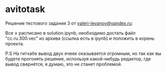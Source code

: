 # avitotask

Решение тестового задания 3 от valeri-levanov@yandex.ru:

Все $\pm$ расписано в solution.ipynb, необходимо достать файл "cc.ru.300.vec" из архива (ссылка есть в ipynb) и положить в корень проекта.

P.S На гитхабе вывод двух ячеек оказывается огромным, но так как вы будете прогонять решение, используя какой-нибудь редактор, где вывод свернётся, я думаю, это не станет проблемой.
